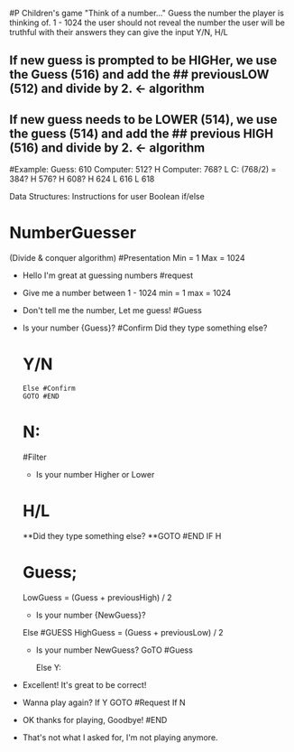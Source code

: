 #P
Children's game "Think of a number..."
Guess the number the player is thinking of. 1 - 1024
the user should not reveal the number
the user will be truthful with their answers
they can give the input Y/N, H/L

## If new guess is prompted to be HIGHer, we use the Guess (516) and add the ## previousLOW (512) and divide by 2. ← algorithm

## If new guess needs to be LOWER (514), we use the guess (514) and add the ## previous HIGH (516) and divide by 2. ← algorithm

#Example:
Guess: 610
Computer: 512?
H
Computer: 768?
L
C: (768/2) = 384?
H
576?
H
608?
H
624
L
616
L
618

Data Structures:
Instructions for user
Boolean if/else

# NumberGuesser

(Divide & conquer algorithm)
#Presentation
Min = 1
Max = 1024

- Hello I'm great at guessing numbers
  #request
- Give me a number between 1 - 1024
  min = 1
  max = 1024
- Don't tell me the number, Let me guess!
  #Guess
- Is your number {Guess}?
  #Confirm
  Did they type something else?

  # Y/N

      Else #Confirm
      GOTO #END

  # N:

  #Filter

  - Is your number Higher or Lower

  # H/L

  **Did they type something else?
  **GOTO #END
  IF H

  # Guess;

  LowGuess = (Guess + previousHigh) / 2

  - Is your number {NewGuess}?

  Else
  #GUESS
  HighGuess = (Guess + previousLow) / 2

  - Is your number NewGuess?
    GoTO #Guess

    Else Y:

- Excellent! It's great to be correct!
- Wanna play again?
  If Y
  GOTO #Request
  If N
- OK thanks for playing, Goodbye!
  #END
- That's not what I asked for, I'm not playing anymore.

